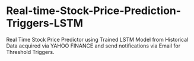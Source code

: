 # Real-time-Stock-Price-Prediction-Triggers-LSTM
Real Time Stock Price Predictor using Trained LSTM Model from Historical Data acquired via YAHOO FINANCE and send notifications via Email for Threshold Triggers.
